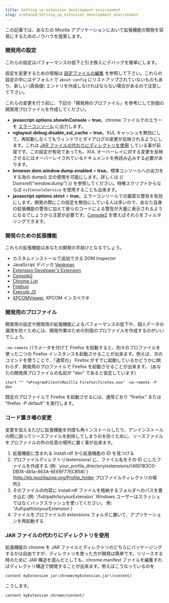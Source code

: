 ```yaml
---
title: Setting up extension development environment
slug: orphaned/Setting_up_extension_development_environment
---
```


この記事では、あなたの Mozilla アプリケーションにおいて拡張機能の開発を容易にするためのノウハウを提案します。

### 開発用の設定

これらの設定はパフォーマンスの低下と引き換えにデバッグを簡単にします。

設定を変更するための情報は [設定ファイルの編集](https://www.mozilla.org/support/firefox/edit) を参照して下さい。これらの設定の中にはデフォルトで `about:config` にリストアップされていないものもあり、新しい (真偽値) エントリを作成しなければならない場合があるので注意して下さい。

これらの変更を行う前に、下記の「開発用のプロファイル」を参考にして別個の開発用プロファイルを作成してください。

- **javascript.options.showInConsole** = **true**。chrome ファイルでのエラーを [エラーコンソール](/ja/Error_Console) に出力します。
- **nglayout.debug.disable_xul_cache** = **true**。XUL キャッシュを無効にして、再起動しなくてもウィンドウとダイアログの変更が反映されるようにします。これは [JAR ファイルの代わりにディレクトリを使用](#using_directories_rather_than_jars) している事が前提です。この設定が有効であっても、XUL オーバーレイに対する変更を反映させるにはオーバーレイされているドキュメントを再読み込みする必要があります。
- **browser.dom.window\.dump.enabled** = **true**。標準コンソールへの出力をする為の dump() 文の使用を可能にします。詳しくは {{ Domxref("window.dump") }} を参照してください。特権スクリプトからならば `nsIConsoleService` を使用することも出来ます。
- **javascript.options.strict** = **true**。エラーコンソールでの厳密な警告を有効にします。開発の際にこの設定を無効にしている人は多いので、あなた自身の拡張機能の警告に加えて彼らのコードによる警告が大量に表示されるようになるでしょうから注意が必要です。[Console2](https://addons.mozilla.org/en-US/firefox/addon/1815) を使えばそれらをフィルタリングできます。

### 開発のための拡張機能

これらの拡張機能はあなたの開発の手助けとなるでしょう。

- カスタムインストールで追加できる DOM Inspector
- JavaScript デバッガ [Venkman](https://addons.mozilla.org/en-US/firefox/addon/216)
- [Extension Developer's Extension](https://ted.mielczarek.org/code/mozilla/extensiondev/)
- [Console2](https://addons.mozilla.org/en-US/firefox/addon/1815)
- [Chrome List](https://addons.mozilla.org/firefox/4453)
- [Firebug](https://addons.mozilla.org/en-US/firefox/addon/1843)
- [Execute JS](https://addons.mozilla.org/de/firefox/addon/1729)
- [XPCOMViewer](http://xpcomviewer.mozdev.org), XPCOM インスペクタ

### 開発用のプロファイル

開発用の設定や開発用の拡張機能によるパフォーマンスの低下や、個人データの漏洩を防ぐためには、開発作業のための別個のプロファイルを作成するのがいいでしょう。

`-no-remote` パラメータを付けて Firefox を起動すると、別々のプロファイルを使った二つの Firefox インスタンスを起動させることが出来ます。例えば、次のコマンドを使うことで、「通常の」 Firefox がすでに起動しているかどうかに関わらず、開発用のプロファイルで Firefox を起動させることが出来ます。 (あなたの開発用プロファイルの名前が "dev" であると仮定しています)

```
start "" "%ProgramFiles%\Mozilla Firefox\firefox.exe" -no-remote -P dev
```

既定のプロファイルで Firefox を起動させるには、通常どおり "firefox" または "firefox -P default" を実行します。

### コード置き場の変更

変更を加えるたびに拡張機能を何度も再インストールしたり、アンインストールの際に誤ってソースファイルを削除してしまうのを防ぐために、ソースファイルをプロファイルの外の任意の場所に置く事が出来ます。

1. 拡張機能に含まれる install.rdf から拡張機能の ID を見つける
2. プロファイルディレクトリ/extensions/ に、ファイル名をその ID にしたファイルを作成する (例: \`your_profile_directory/extensions/{46D1B3C0-DB7A-4b1a-863A-6EE6F77ECB58}\`) (<http://kb.mozillazine.org/Profile_folder> プロファイルディレクトリの場所])
3. そのファイルの内容に install.rdf ファイルを格納するフォルダへのパスを書き込む (例: \`/full/path/to/yourExtension\` Windows ユーザーはスラッシュではなくバックスラッシュを使ってください。 例: \`\full\path\to\yourExtension\`)
4. ファイルをプロファイルの extensions フォルダに置いて、アプリケーションを再起動する

### JAR ファイルの代わりにディレクトリを使用

拡張機能の chrome を JAR ファイルとディレクトリのどちらにパッケージングするかは自由ですが、ディレクトリを使った方が開発は簡単です。リリースする時のために JAR 構造を選んだとしても、chrome.manifest ファイルを編集すればディレクトリ構造で開発することが出来ます。例えばこうなっているのを

```
content myExtension jar:chrome/myExtension.jar!/content/
```

こうします。

```
content myExtension chrome/content/
```
